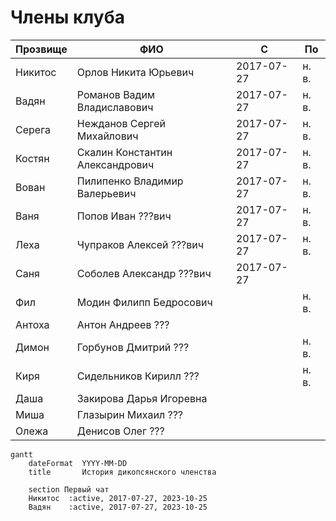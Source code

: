 # Члены клуба

| Прозвище | ФИО                             | С          | По    |
| -------- | ------------------------------- | ---------- | ----- |
| Никитос  | Орлов Никита Юрьевич            | 2017-07-27 | н. в. |
| Вадян    | Романов Вадим Владиславович     | 2017-07-27 | н. в. |
| Серега   | Нежданов Сергей Михайлович      | 2017-07-27 | н. в. |
| Костян   | Скалин Константин Александрович | 2017-07-27 | н. в. |
| Вован    | Пилипенко Владимир Валерьевич   | 2017-07-27 | н. в. |
| Ваня     | Попов Иван ???вич               | 2017-07-27 | н. в. |
| Леха     | Чупраков Алексей ???вич         | 2017-07-27 | н. в. |
| Саня     | Соболев Александр ???вич        | 2017-07-27 |       |
| Фил      | Модин Филипп Бедросович         |            | н. в. |
| Антоха   | Антон Андреев ???               |            |       |
| Димон    | Горбунов Дмитрий ???            |            | н. в. |
| Киря     | Сидельников Кирилл ???          |            | н. в. |
| Даша     | Закирова Дарья Игоревна         |            |       |
| Миша     | Глазырин Михаил ???             |            |       |
| Олежа    | Денисов Олег ???                |            |       |

```mermaid
gantt
    dateFormat  YYYY-MM-DD
    title       История дикопсянского членства

    section Первый чат
    Никитос  :active, 2017-07-27, 2023-10-25
    Вадян    :active, 2017-07-27, 2023-10-25
```
